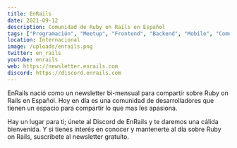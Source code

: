 ```yaml
---
title: EnRails
date: 2021-09-12
description: Comunidad de Ruby on Rails en Español
tags: ["Programación", "Meetup", "Frontend", "Backend", "Mobile", "Comunidad", "Ruby on Rails", "Ruby"]
location: Internacional
image: /uploads/enrails.png
twitter: en_rails
youtube: enrails
web: https://newsletter.enrails.com
discord: https://discord.enrails.com
---
```


EnRails nació como un newsletter bi-mensual para compartir sobre Ruby on Rails en Español. Hoy en día es una comunidad de desarrolladores que tienen un espacio para compartir lo que mas les apasiona.

Hay un lugar para ti; únete al Discord de EnRails y te daremos una cálida bienvenida. Y si tienes interés en conocer y mantenerte al día sobre Ruby on Rails, suscríbete al newsletter gratuito.
